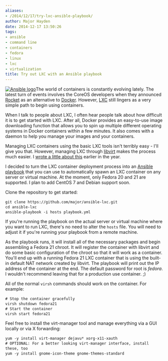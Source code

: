 ```yaml
---
aliases:
- /2014/12/17/try-lxc-ansible-playbook/
author: Major Hayden
date: 2014-12-17 13:50:26
tags:
- ansible
- command line
- containers
- fedora
- linux
- lxc
- virtualization
title: Try out LXC with an Ansible playbook
---
```


[<img src="/wp-content/uploads/2014/08/image-ansible-300x300.png" alt="Ansible logo" width="300" height="300" class="alignright size-medium wp-image-5157" srcset="/wp-content/uploads/2014/08/image-ansible-300x300.png 300w, /wp-content/uploads/2014/08/image-ansible-150x150.png 150w, /wp-content/uploads/2014/08/image-ansible.png 700w" sizes="(max-width: 300px) 100vw, 300px" />][1]The world of containers is constantly evolving lately. The latest turn of events involves the CoreOS developers when they announced [Rocket][2] as an alternative to [Docker][3]. However, [LXC][4] still lingers as a very simple path to begin using containers.

When I talk to people about LXC, I often hear people talk about how difficult it is to get started with LXC. After all, Docker provides an easy-to-use image downloading function that allows you to spin up multiple different operating systems in Docker containers within a few minutes. It also comes with a daemon to help you manage your images and your containers.

Managing LXC containers using the basic LXC tools isn't terribly easy - I'll give you that. However, managing LXC through [libvirt][5] makes the process much easier. I [wrote a little about this][6] earlier in the year.

I decided to turn the LXC container deployment process into an [Ansible playbook][7] that you can use to automatically spawn an LXC container on any server or virtual machine. At the moment, only Fedora 20 and 21 are supported. I plan to add CentOS 7 and Debian support soon.

Clone the repository to get started:

```
git clone https://github.com/major/ansible-lxc.git
cd ansible-lxc
ansible-playbook -i hosts playbook.yml
```


If you're running the playbook on the actual server or virtual machine where you want to run LXC, there's no need to alter the `hosts` file. You will need to adjust it if you're running your playbook from a remote machine.

As the playbook runs, it will install all of the necessary packages and begin assembling a Fedora 21 chroot. It will register the container with libvirt and do some basic configuration of the chroot so that it will work as a container. You'll end up with a running Fedora 21 LXC container that is using the built-in default NAT network created by libvirt. The playbook will print out the IP address of the container at the end. The default password for root is _fedora_. I wouldn't recommend leaving that for a production use container. ;)

All of the normal `virsh` commands should work on the container. For example:

```
# Stop the container gracefully
virsh shutdown fedora21
# Start the container
virsh start fedora21
```


Feel free to install the virt-manager tool and manage everything via a GUI locally or via X forwarding:

```
yum -y install virt-manager dejavu* xorg-x11-xauth
# OPTIONAL: For a better looking virt-manager interface, install these, too
yum -y install gnome-icon-theme gnome-themes-standard
```


 [1]: /wp-content/uploads/2014/08/image-ansible.png
 [2]: https://coreos.com/blog/rocket/
 [3]: https://www.docker.com/
 [4]: https://linuxcontainers.org/
 [5]: https://libvirt.org/drvlxc.html
 [6]: /2014/04/21/launch-secure-lxc-containers-on-fedora-20-using-selinux-and-svirt/
 [7]: https://github.com/major/ansible-lxc